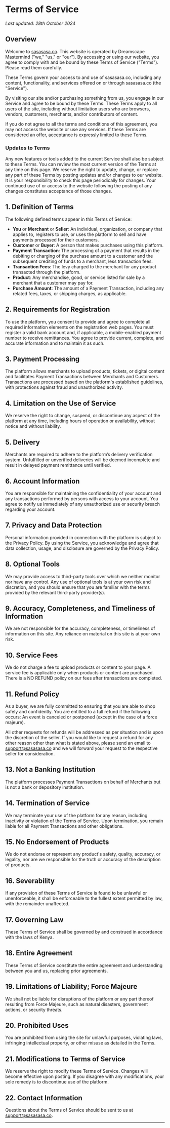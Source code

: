 # Terms of Service

*Last updated: 28th October 2024*

## Overview

Welcome to [sasasasa.co](https://sasasasa.co). This website is operated by Dreamscape Mastermind ("we," "us," or "our"). By accessing or using our website, you agree to comply with and be bound by these Terms of Service ("Terms"). Please read them carefully.

These Terms govern your access to and use of sasasasa.co, including any content, functionality, and services offered on or through sasasasa.co (the "Service").

By visiting our site and/or purchasing something from us, you engage in our Service and agree to be bound by these Terms. These Terms apply to all users of the site, including without limitation users who are browsers, vendors, customers, merchants, and/or contributors of content.

If you do not agree to all the terms and conditions of this agreement, you may not access the website or use any services. If these Terms are considered an offer, acceptance is expressly limited to these Terms.

### Updates to Terms

Any new features or tools added to the current Service shall also be subject to these Terms. You can review the most current version of the Terms at any time on this page. We reserve the right to update, change, or replace any part of these Terms by posting updates and/or changes to our website. It is your responsibility to check this page periodically for changes. Your continued use of or access to the website following the posting of any changes constitutes acceptance of those changes.

## 1. Definition of Terms

The following defined terms appear in this Terms of Service:

- **You** or **Merchant** or **Seller**: An individual, organization, or company that applies to, registers to use, or uses the platform to sell and have payments processed for their customers.
- **Customer** or **Buyer**: A person that makes purchases using this platform.
- **Payment Transaction**: The processing of a payment that results in the debiting or charging of the purchase amount to a customer and the subsequent crediting of funds to a merchant, less transaction fees.
- **Transaction Fees**: The levy charged to the merchant for any product transacted through the platform.
- **Product**: Any merchandise, good, or service listed for sale by a merchant that a customer may pay for.
- **Purchase Amount**: The amount of a Payment Transaction, including any related fees, taxes, or shipping charges, as applicable.

## 2. Requirements for Registration

To use the platform, you consent to provide and agree to complete all required information elements on the registration web pages. You must register a valid bank account and, if applicable, a mobile-enabled payment number to receive remittances. You agree to provide current, complete, and accurate information and to maintain it as such.

## 3. Payment Processing

The platform allows merchants to upload products, tickets, or digital content and facilitates Payment Transactions between Merchants and Customers. Transactions are processed based on the platform's established guidelines, with protections against fraud and unauthorized activity.

## 4. Limitation on the Use of Service

We reserve the right to change, suspend, or discontinue any aspect of the platform at any time, including hours of operation or availability, without notice and without liability.

## 5. Delivery

Merchants are required to adhere to the platform’s delivery verification system. Unfulfilled or unverified deliveries will be deemed incomplete and result in delayed payment remittance until verified.

## 6. Account Information

You are responsible for maintaining the confidentiality of your account and any transactions performed by persons with access to your account. You agree to notify us immediately of any unauthorized use or security breach regarding your account.

## 7. Privacy and Data Protection

Personal information provided in connection with the platform is subject to the Privacy Policy. By using the Service, you acknowledge and agree that data collection, usage, and disclosure are governed by the Privacy Policy.

## 8. Optional Tools

We may provide access to third-party tools over which we neither monitor nor have any control. Any use of optional tools is at your own risk and discretion, and you should ensure that you are familiar with the terms provided by the relevant third-party provider(s).

## 9. Accuracy, Completeness, and Timeliness of Information

We are not responsible for the accuracy, completeness, or timeliness of information on this site. Any reliance on material on this site is at your own risk.

## 10. Service Fees

We do not charge a fee to upload products or content to your page. A service fee is applicable only when products or content are purchased. There is a NO REFUND policy on our fees after transactions are completed.

## 11. Refund Policy

As a buyer, we are fully committed to ensuring that you are able to shop safely and confidently. You are entitled to a full refund if the following occurs:
An event is canceled or postponed (except in the case of a force majeure).

All other requests for refunds will be addressed as per situation and is upon the discretion of the seller. If you would like to request a refund for any other reason other than what is stated above, please send an email to support@sasasasa.co and we will forward your request to the respective seller for consideration.

## 13. Not a Banking Institution

The platform processes Payment Transactions on behalf of Merchants but is not a bank or depository institution.

## 14. Termination of Service

We may terminate your use of the platform for any reason, including inactivity or violation of the Terms of Service. Upon termination, you remain liable for all Payment Transactions and other obligations.

## 15. No Endorsement of Products

We do not endorse or represent any product's safety, quality, accuracy, or legality, nor are we responsible for the truth or accuracy of the description of products.

## 16. Severability

If any provision of these Terms of Service is found to be unlawful or unenforceable, it shall be enforceable to the fullest extent permitted by law, with the remainder unaffected.

## 17. Governing Law

These Terms of Service shall be governed by and construed in accordance with the laws of Kenya.

## 18. Entire Agreement

These Terms of Service constitute the entire agreement and understanding between you and us, replacing prior agreements.

## 19. Limitations of Liability; Force Majeure

We shall not be liable for disruptions of the platform or any part thereof resulting from Force Majeure, such as natural disasters, government actions, or security threats.

## 20. Prohibited Uses

You are prohibited from using the site for unlawful purposes, violating laws, infringing intellectual property, or other misuse as detailed in the Terms.

## 21. Modifications to Terms of Service

We reserve the right to modify these Terms of Service. Changes will become effective upon posting. If you disagree with any modifications, your sole remedy is to discontinue use of the platform.

## 22. Contact Information

Questions about the Terms of Service should be sent to us at [support@sasasasa.co](mailto:support@sasasasa.co).

---



